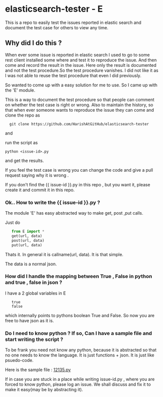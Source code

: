 # elasticsearch-tester - E
This is a repo to easily test the issues reported in elastic search and document the test case for others to view any time.

## Why did I do this ?
When ever some issue is reported in elastic search I used to go to
some rest client installed some where and test it to reproduce the issue.
And then come and record the result in the issue. 
Here only the result is documented and not the test procedure.So the test procedure vanishes.
I did not like it as I was not able to reuse the test procedure that even I did previously.

So wanted to come up with a easy solution for me to use. So I came up with the 'E' module.

This is a way to document the test procedure so that people 
can comment on whether the test case is right or wrong.
Also to maintain the history, so that when ever someone wants to reproduce the issue they can come and clone 
the repo as

```
  git clone https://github.com/HarishAtGitHub/elasticsearch-tester
 ```

and

run the script as

```
python <issue-id>.py
```

and get the results.

If you feel the test case is wrong you can change the code and give  a pull request saying why it is 
wrong .

If you don't find the {{ issue-id }}.py in this repo , but you want it, please create it and commit it in 
this repo.

### Ok.. How to write the {{ issue-id }}.py ?
The module 'E' has easy abstracted way to make get, post ,put calls.

Just do
```python
   from E import *
   get(url, data)
   post(url, data)
   put(url, data)
```
  
Thats it. In general it is callname(url, data). It is that simple.

The data is a normal json.

### How did I handle the mapping between True , False in python and true , false in json ?

I have a 2 global variables in E 
```
   true
   false
```
which internally points to pythons boolean True and False.
So now you are free to have json as it is.

### Do I need to know python ? If so, Can I have a sample file and start writing the script  ?
To be frank you need not know any python, because it is abstracted so that no one
needs to know the language. It is just functions + json. It is just like psuedo-code.


Here is the sample file :
<a href="https://github.com/HarishAtGitHub/elasticsearch-tester/blob/master/12135.py">12135.py</a>

If in case you are stuck in a place while writing issue-id.py , where you are forced to know python, please log an issue. We shall discuss and fix it to make it easy(may be by abstracting it).


